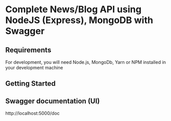 # Complete News/Blog API using NodeJS (Express), MongoDB with Swagger
## Requirements
For development, you will need Node.js, MongoDb, Yarn or NPM installed in your development machine
## Getting Started
## Swagger documentation (UI)

http://localhost:5000/doc
